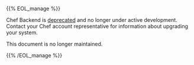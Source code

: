{{% EOL_manage %}}

Chef Backend is [deprecated](/versions/#deprecated-products-and-versions) and no longer under active development. Contact your Chef account representative for information about upgrading your system.

This document is no longer maintained.

{{% /EOL_manage %}}